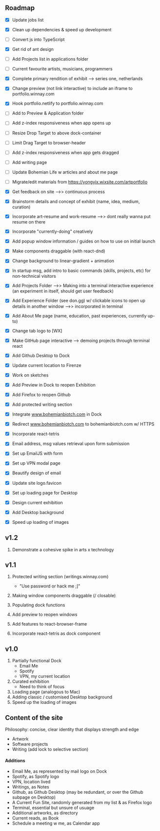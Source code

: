 ## Roadmap

- [x] Update jobs list 
- [x] Clean up dependencies & speed up development 
- [ ] Convert js into TypeScript
- [x] Get rid of ant design



- [ ] Add Projects list in applications folder
- [ ] Current favourite artists, musicians, programmers
- [x] Complete primary rendition of exhibit --> series one, netherlands
- [x] Change preview (not link interactive) to include an iframe to portfolio.winnay.com
- [x] Hook portfolio.netlify to portfolio.winnay.com
- [ ] Add to Preview & Application folder
- [ ] Add z-index responsiveness when app opens up
- [ ] Resize Drop Target to above dock-container
- [ ] Limit Drag Target to browser-header
- [ ] Add z-index responsiveness when app gets dragged
- [ ] Add writing page
- [ ] Update Bohemian Life w articles and about me page
- [ ] Migrate/edit materials from https://yongyix.wixsite.com/artportfolio
- [x] Get feedback on site -->> continuous process
- [x] Brainstorm details and concept of exhibit (name, idea, medium, curation)
- [x] Incorporate art-resume and work-resume -->> dont really wanna put resume on there
- [x] Incorporate "currently-doing" creatively
- [x] Add popup window information / guides on how to use on initial launch
- [x] Make components draggable (with react-dnd)
- [x] Change background to linear-gradient + animation
- [x] In startup msg, add intro to basic commands (skills, projects, etc) for non-technical visitors
- [x] Add Projects Folder -->> Making into a terminal interactive experience (an experiment in itself, should get user feedback)
- [x] Add Experience Folder (see don.gg) w/ clickable icons to open up details in another window -->> incorporated in terminal
- [x] Add About Me page (name, education, past experiences, currently up-to)
- [x] Change tab logo to [WX]
- [x] Make GitHub page interactive --> demoing projects through terminal react
- [x] Add Github Desktop to Dock
- [x] Update current location to Firenze
- [x] Work on sketches
- [x] Add Preview in Dock to reopen Exhibition
- [x] Add Firefox to reopen Github
- [x] Add protected writing section
- [x] Integrate www.bohemianbiotch.com in Dock
- [x] Redirect www.bohemianbiotch.com to bohemianbiotch.com w/ HTTPS
- [x] Incorporate react-tetris
- [x] Email address, msg values retrieval upon form submission
- [x] Set up EmailJS with form
- [x] Set up VPN modal page
- [x] Beautify design of email
- [x] Update site logo.favicon
- [x] Set up loading page for Desktop
- [x] Design current exhibition
- [x] Add Desktop background
- [x] Speed up loading of images

## v1.2

1. Demonstrate a cohesive spike in arts x technology

## v1.1

1. Protected writing section (writings.winnay.com)

   - "Use password or hack me ;]"

2. Making window components draggable (/ closable)
3. Populating dock functions
4. Add preview to reopen windows
5. Add features to react-browser-frame
6. Incorporate react-tetris as dock component

## v1.0

1. Partially functional Dock
   - Email Me
   - Spotify
   - VPN, my current location
2. Curated exhibition
   - Need to think of focus
3. Loading page (analogous to Mac)
4. Adding classic / customised Desktop background
5. Speed up the loading of images

## Content of the site

Philosophy: concise, clear identity that displays strength and edge

- Artwork
- Software projects
- Writing (add lock to selective section)

#### Additions

- Email Me, as represented by mail logo on Dock
- Spotify, as Spotify logo
- VPN, location lived
- Writings, as Notes
- Github, as Github Desktop (may be redundant, or over the Github subpage on Desktop)
- A Current Fun Site, randomly generated from my list & as Firefox logo
- Terminal, essential but unsure of usuage
- Additional artworks, as directory
- Current reads, as Book
- Schedule a meeting w me, as Calendar app
